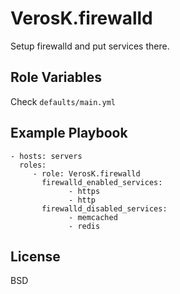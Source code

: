 VerosK.firewalld
================

Setup firewalld and put services there.

Role Variables
--------------

Check `defaults/main.yml`

Example Playbook
----------------

    - hosts: servers
      roles:
         - role: VerosK.firewalld
           firewalld_enabled_services: 
                 - https
                 - http
           firewalld_disabled_services:
                 - memcached
                 - redis
            

License
-------

BSD

<!-- Author Information
------------------ -->

